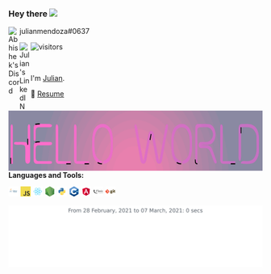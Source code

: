 ### Hey there <img src="https://media.giphy.com/media/hvRJCLFzcasrR4ia7z/giphy.gif" width="25px">

julianmendoza#0637 <img align="left" alt="Abhishek's Discord" width="22px" src="https://raw.githubusercontent.com/peterthehan/peterthehan/master/assets/discord.svg" />

<a href="https://www.linkedin.com/in/julianjohnmendoza/">
  <img align="left" alt="Julian's LinkedIN" width="22px" src="https://raw.githubusercontent.com/peterthehan/peterthehan/master/assets/linkedin.svg" />
</a>

![visitors](https://visitor-badge.glitch.me/badge?page_id=JulianMendoza.JulianMendoza)

<img align="right" alt="GIF" src="/assets/helloworld.gif" width="600" height="118.5" />

<br />

I'm [Julian](https://julianmendoza.ca/).  

 📝 [Resume](/assets/resume.pdf)
 
 **Languages and Tools:**  

<code><img height="20" src="https://raw.githubusercontent.com/github/explore/80688e429a7d4ef2fca1e82350fe8e3517d3494d/topics/java/java.png"></code>
<code><img height="20" src="https://raw.githubusercontent.com/github/explore/80688e429a7d4ef2fca1e82350fe8e3517d3494d/topics/javascript/javascript.png"></code>
<code><img height="20" src="https://raw.githubusercontent.com/github/explore/80688e429a7d4ef2fca1e82350fe8e3517d3494d/topics/react/react.png"></code>
<code><img height="20" src="https://raw.githubusercontent.com/github/explore/80688e429a7d4ef2fca1e82350fe8e3517d3494d/topics/nodejs/nodejs.png"></code>
<code><img height="20" src="https://raw.githubusercontent.com/github/explore/80688e429a7d4ef2fca1e82350fe8e3517d3494d/topics/python/python.png"></code>
<code><img height="20" src="https://raw.githubusercontent.com/github/explore/80688e429a7d4ef2fca1e82350fe8e3517d3494d/topics/cpp/cpp.png"></code>
<code><img height="20" src="https://raw.githubusercontent.com/github/explore/80688e429a7d4ef2fca1e82350fe8e3517d3494d/topics/angular/angular.png"></code>
<code><img height="20" src="https://raw.githubusercontent.com/github/explore/80688e429a7d4ef2fca1e82350fe8e3517d3494d/topics/flask/flask.png"></code>
<code><img height="20" src="https://raw.githubusercontent.com/github/explore/80688e429a7d4ef2fca1e82350fe8e3517d3494d/topics/git/git.png"></code>

<img src="https://github.com/julianmendoza/julianmendoza/blob/main/images/stat.svg" alt="Programming statistics"/>

